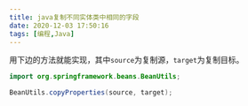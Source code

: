 ```yaml
---
title: java复制不同实体类中相同的字段
date: 2020-12-03 17:50:16
tags: [编程,Java]
---
```


用下边的方法就能实现，其中`source`为复制源，`target`为复制目标。

```java
import org.springframework.beans.BeanUtils;

BeanUtils.copyProperties(source, target);
```



